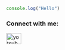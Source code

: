 ```js
console.log("Hello")
```
<h3 align="left">Connect with me:</h3>
<p align="left">
<a href="https://fb.com/ThieuTrungKien.Profile" target="blank"><img align="center" src="https://raw.githubusercontent.com/rahuldkjain/github-profile-readme-generator/master/src/images/icons/Social/facebook.svg" alt="yotsuba.kawaii.2608" height="30" width="40" /></a>
</p>
